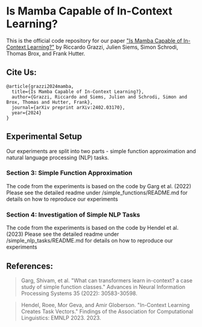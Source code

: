 # Is Mamba Capable of In-Context Learning?
This is the official code repository for our paper ["Is Mamba Capable of In-Context Learning?"](https://arxiv.org/abs/2402.03170)
by Riccardo Grazzi, Julien Siems, Simon Schrodi, Thomas Brox, and Frank Hutter.

## Cite Us:
```
@article{grazzi2024mamba,
  title={Is Mamba Capable of In-Context Learning?},
  author={Grazzi, Riccardo and Siems, Julien and Schrodi, Simon and Brox, Thomas and Hutter, Frank},
  journal={arXiv preprint arXiv:2402.03170},
  year={2024}
}
```
## Experimental Setup

Our experiments are split into two parts - simple function approximation and natural language processing (NLP) tasks. 

### Section 3: Simple Function Approximation
The code from the experiments is based on the code by Garg et al. (2022)
Please see the detailed readme under /simple_functions/README.md for details on how to reproduce our experiments

### Section 4: Investigation of Simple NLP Tasks
The code from the experiments is based on the code by Hendel et al. (2023)
Please see the detailed readme under /simple_nlp_tasks/README.md for details on how to reproduce our experiments



## References:

> Garg, Shivam, et al. "What can transformers learn in-context? a case study of simple function classes." Advances in Neural Information Processing Systems 35 (2022): 30583-30598.

> Hendel, Roee, Mor Geva, and Amir Globerson. "In-Context Learning Creates Task Vectors." Findings of the Association for Computational Linguistics: EMNLP 2023. 2023.